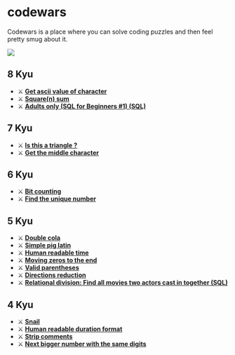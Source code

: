 # codewars
Codewars is a place where you can solve coding puzzles and then feel pretty smug about it.

[<img src="https://www.codewars.com/users/candrasaputra/badges/large">](https://www.codewars.com/users/candrasaputra/)

## 8 Kyu
- :crossed_swords:
[**Get ascii value of character**](8kyu/getAsciiValueOfCharacter.js)
- :crossed_swords:
[**Square(n) sum**](8kyu/squareSum.js)
- :crossed_swords:
[**Adults only (SQL for Beginners #1) (SQL)**](8kyu/adultsOnly.sql)

## 7 Kyu
- :crossed_swords:
[**Is this a triangle ?**](7kyu/isThisATriangle.js)
- :crossed_swords:
[**Get the middle character**](7kyu/getMiddleCharacter.js)

## 6 Kyu
- :crossed_swords:
[**Bit counting**](6kyu/bitCounting.js)
- :crossed_swords:
[**Find the unique number**](6kyu/findUniqueNumber.js)

## 5 Kyu
- :crossed_swords:
[**Double cola**](5kyu/doubleCola.js)
- :crossed_swords:
[**Simple pig latin**](5kyu/simplePigLatin.js)
- :crossed_swords:
[**Human readable time**](5kyu/humanReadableTime.js)
- :crossed_swords:
[**Moving zeros to the end**](5kyu/movingZerosToTheEnd.js)
- :crossed_swords:
[**Valid parentheses**](5kyu/validParentheses.js)
- :crossed_swords:
[**Directions reduction**](5kyu/directionsReduction.js)
- :crossed_swords:
[**Relational division: Find all movies two actors cast in together (SQL)**](5kyu/findAllMovies.js)

## 4 Kyu
- :crossed_swords:
[**Snail**](4kyu/snail.js)
- :crossed_swords:
[**Human readable duration format**](4kyu/humanReadableDurationFormat.js)
- :crossed_swords:
[**Strip comments**](4kyu/stripComments.js)
- :crossed_swords:
[**Next bigger number with the same digits**](4kyu/nextBiggerNumber.js)